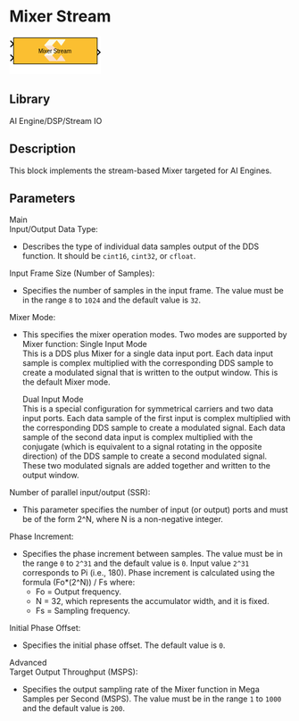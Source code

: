 # Mixer Stream

  
![](./Images/block.png)  

## Library

AI Engine/DSP/Stream IO

## Description

This block implements the stream-based Mixer targeted for AI Engines.

## Parameters

Main  
Input/Output Data Type:

- Describes the type of individual data samples output of the DDS
  function. It should be `cint16`, `cint32`, or `cfloat`.

Input Frame Size (Number of Samples):

- Specifies the number of samples in the input frame. The value must be
  in the range `8` to `1024` and the default value is `32`.

Mixer Mode:

- This specifies the mixer operation modes. Two modes are supported by
  Mixer function:
  Single Input Mode  
  This is a DDS plus Mixer for a single data input port. Each data input
  sample is complex multiplied with the corresponding DDS sample to
  create a modulated signal that is written to the output window. This
  is the default Mixer mode.

  Dual Input Mode  
  This is a special configuration for symmetrical carriers and two data
  input ports. Each data sample of the first input is complex multiplied
  with the corresponding DDS sample to create a modulated signal. Each
  data sample of the second data input is complex multiplied with the
  conjugate (which is equivalent to a signal rotating in the opposite
  direction) of the DDS sample to create a second modulated signal.
  These two modulated signals are added together and written to the
  output window.

Number of parallel input/output (SSR):

- This parameter specifies the number of input (or output) ports and
  must be of the form 2^N, where N is a non-negative integer.

Phase Increment:

- Specifies the phase increment between samples. The value must be in
  the range `0` to `2^31` and the default value is `0`. Input value
  `2^31` corresponds to Pi (i.e., 180). Phase increment is calculated
  using the formula (Fo\*(2^N)) / Fs where:
  - Fo = Output frequency.
  - N = 32, which represents the accumulator width, and it is fixed.
  - Fs = Sampling frequency.

Initial Phase Offset:

- Specifies the initial phase offset. The default value is `0`.

Advanced  
Target Output Throughput (MSPS):

- Specifies the output sampling rate of the Mixer function in Mega
  Samples per Second (MSPS). The value must be in the range `1` to
  `1000` and the default value is `200`.
